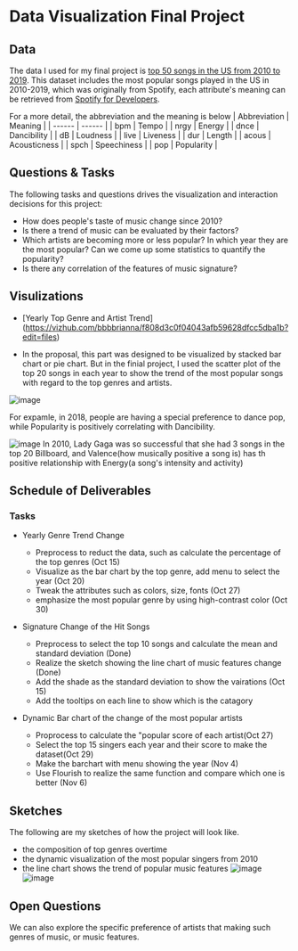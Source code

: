 # Data Visualization Final Project

## Data

The data I used for my final project is [top 50 songs in the US from 2010 to 2019](https://gist.github.com/bbbbrianna/e74082354cbdfe18d42c7b66ecdefa76). This dataset includes the most popular songs played in the US in 2010-2019, which was originally from Spotify, each attribute's meaning can be retrieved from [Spotify for Developers](https://developer.spotify.com/documentation/web-api/reference/tracks/get-audio-features/).


For a more detail, the abbreviation and the meaning is below
| Abbreviation | Meaning |
| ------ | ------ |
| bpm | Tempo |
| nrgy | Energy |
| dnce | Dancibility |
| dB | Loudness |
| live | Liveness |
| dur | Length |
| acous | Acousticness |
| spch | Speechiness |
| pop | Popularity |


## Questions & Tasks

The following tasks and questions drives the visualization and interaction decisions for this project:

 * How does people's taste of music change since 2010?
 * Is there a trend of music can be evaluated by their factors?
 * Which artists are becoming more or less popular? In which year they are the most popular? Can we come up some statistics to quantify the popularity?
 * Is there any correlation of the features of music signature?

## Visulizations
* [Yearly Top Genre and Artist Trend] (https://vizhub.com/bbbbrianna/f808d3c0f04043afb59628dfcc5dba1b?edit=files)
- In the proposal, this part was designed to be visualized by stacked bar chart or pie chart. But in the finial project, I used the scatter plot of the top 20 songs in each year to show the trend of the most popular songs with regard to the top genres and artists.

![image](https://user-images.githubusercontent.com/42927474/98183649-9e252080-1ed6-11eb-92ab-0056862b4920.png)

For expamle, in 2018, people are having a special preference to dance pop, while Popularity is positively correlating with Dancibility.

![image](https://user-images.githubusercontent.com/42927474/98184385-45568780-1ed8-11eb-8a58-aa7f2fd9c2a3.png)
In 2010, Lady Gaga was so successful that she had 3 songs in the top 20 Billboard, and Valence(how musically positive a song is) has th positive relationship with Energy(a song's intensity and activity)



## Schedule of Deliverables
### Tasks
* Yearly Genre Trend Change
  - Preprocess to reduct the data, such as calculate the percentage of the top genres (Oct 15)
  - Visualize as the bar chart by the top genre, add menu to select the year (Oct 20)
  - Tweak the attributes such as colors, size, fonts (Oct 27)
  - emphasize the most popular genre by using high-contrast color (Oct 30)

* Signature Change of the Hit Songs
  - Preprocess to select the top 10 songs and calculate the mean and standard deviation (Done)
  - Realize the sketch showing the line chart of music features change (Done)
  - Add the shade as the standard deviation to show the vairations (Oct 15)
  - Add the tooltips on each line to show which is the catagory

* Dynamic Bar chart of the change of the most popular artists
  - Proprocess to calculate the "popular score of each artist(Oct 27)
  - Select the top 15 singers each year and their score to make the dataset(Oct 29)
  - Make the barchart with menu showing the year (Nov 4)
  - Use Flourish to realize the same function and compare which one is better (Nov 6)


## Sketches
The following are my sketches of how the project will look like.
* the composition of top genres overtime
* the dynamic visualization of the most popular singers from 2010
* the line chart shows the trend of popular music features
![image](https://user-images.githubusercontent.com/42927474/94643299-7b3e9580-02b4-11eb-8f24-aa5bc775d949.png)
![image](https://user-images.githubusercontent.com/42927474/94643309-81347680-02b4-11eb-9dfb-b6748d158309.png)

## Open Questions
We can also explore the specific preference of artists that making such genres of music, or music features.
